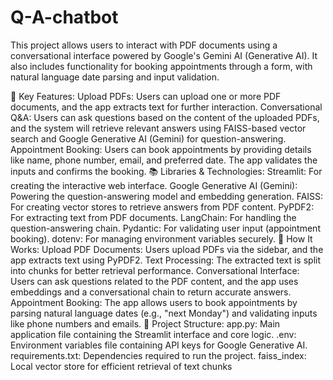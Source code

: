 # Q-A-chatbot


This project allows users to interact with PDF documents using a conversational interface powered by Google's Gemini AI (Generative AI). It also includes functionality for booking appointments through a form, with natural language date parsing and input validation.

🔧 Key Features:
Upload PDFs: Users can upload one or more PDF documents, and the app extracts text for further interaction.
Conversational Q&A: Users can ask questions based on the content of the uploaded PDFs, and the system will retrieve relevant answers using FAISS-based vector search and Google Generative AI (Gemini) for question-answering.
Appointment Booking: Users can book appointments by providing details like name, phone number, email, and preferred date. The app validates the inputs and confirms the booking.
📚 Libraries & Technologies:
Streamlit: For creating the interactive web interface.
Google Generative AI (Gemini): Powering the question-answering model and embedding generation.
FAISS: For creating vector stores to retrieve answers from PDF content.
PyPDF2: For extracting text from PDF documents.
LangChain: For handling the question-answering chain.
Pydantic: For validating user input (appointment booking).
dotenv: For managing environment variables securely.
🚀 How It Works:
Upload PDF Documents: Users upload PDFs via the sidebar, and the app extracts text using PyPDF2.
Text Processing: The extracted text is split into chunks for better retrieval performance.
Conversational Interface: Users can ask questions related to the PDF content, and the app uses embeddings and a conversational chain to return accurate answers.
Appointment Booking: The app allows users to book appointments by parsing natural language dates (e.g., "next Monday") and validating inputs like phone numbers and emails.
📂 Project Structure:
app.py: Main application file containing the Streamlit interface and core logic.
.env: Environment variables file containing API keys for Google Generative AI.
requirements.txt: Dependencies required to run the project.
faiss_index: Local vector store for efficient retrieval of text chunks
